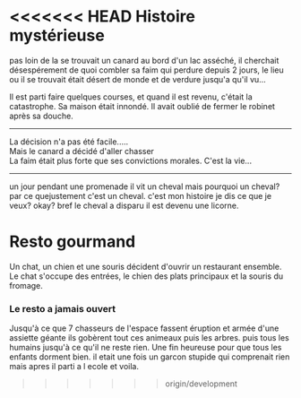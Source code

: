 <<<<<<< HEAD
**Histoire mystérieuse**
=======

pas loin de la se trouvait un canard au bord d'un lac asséché, il cherchait désespérement de quoi combler sa faim qui perdure depuis 2 jours, le lieu ou il se trouvait était désert de monde et de verdure jusqu'a qu'il vu...


Il est parti faire quelques courses, et quand il est revenu, c'était la catastrophe. Sa maison était innondé. Il avait oublié de fermer le robinet après sa douche.
_____
La décision n'a pas été facile.....   
Mais le canard a décidé d'aller chasser   
La faim était plus forte que ses convictions morales. C'est la vie...   
____

un jour pendant une promenade il vit un cheval mais pourquoi un cheval? par ce quejustement c'est un cheval.
c'est mon histoire je dis ce que je veux? okay?  bref le cheval a disparu il est devenu une licorne.
 # Resto gourmand
 Un chat, un chien et une souris décident d'ouvrir un restaurant ensemble. Le chat s'occupe des entrées, le chien des plats principaux et la souris du fromage.
 ### Le resto a jamais ouvert


Jusqu'à ce que 7 chasseurs de l'espace fassent éruption et armée d'une assiette géante ils gobèrent tout ces animeaux puis les arbres. puis tous les humains jusqu'à ce qu'il ne reste rien. Une fin heureuse pour que tous les enfants dorment bien.
il etait une fois un garcon stupide qui comprenait rien mais apres il parti a l ecole et voila.
>>>>>>> origin/development
